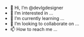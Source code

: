 - 👋 Hi, I’m @devlgdesigner
- 👀 I’m interested in ...
- 🌱 I’m currently learning ...
- 💞️ I’m looking to collaborate on ...
- 📫 How to reach me ...

<!---
devlgdesigner/devlgdesigner is a ✨ special ✨ repository because its `README.md` (this file) appears on your GitHub profile.
You can click the Preview link to take a look at your changes.
--->
